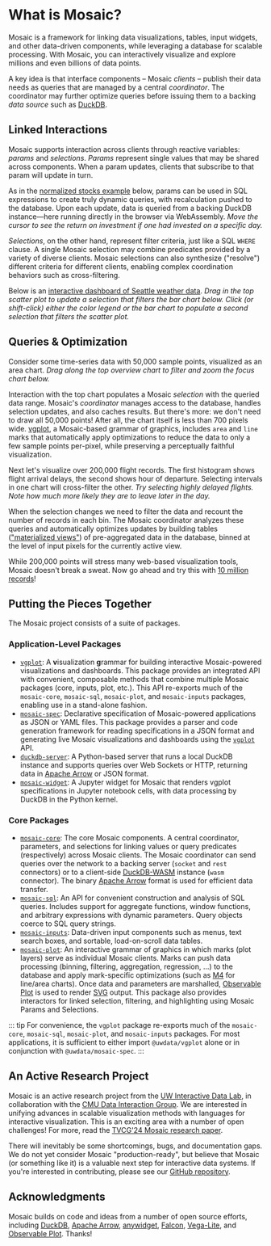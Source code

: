 <script setup>
  import { coordinator } from '@uwdata/vgplot';
  coordinator().clear();
</script>

# What is Mosaic?

Mosaic is a framework for linking data visualizations, tables, input widgets, and other data-driven components, while leveraging a database for scalable processing. With Mosaic, you can interactively visualize and explore millions and even billions of data points.

A key idea is that interface components &ndash; Mosaic _clients_ &ndash; publish their data needs as queries that are managed by a central _coordinator_. The coordinator may further optimize queries before issuing them to a backing _data source_ such as [DuckDB](/duckdb/).

## Linked Interactions

Mosaic supports interaction across clients through reactive variables: _params_ and _selections_.
_Params_ represent single values that may be shared across components. When a param updates, clients that subscribe to that param will update in turn.

As in the [normalized stocks example](/examples/normalize) below, params can be used in SQL expressions to create truly dynamic queries, with recalculation pushed to the database.
Upon each update, data is queried from a backing DuckDB instance—here running directly in the browser via WebAssembly.
_Move the cursor to see the return on investment if one had invested on a specific day._

<Example spec="/specs/yaml/normalize.yaml" />

_Selections_, on the other hand, represent filter criteria, just like a SQL `WHERE` clause.
A single Mosaic selection may combine predicates provided by a variety of diverse clients.
Mosaic selections can also synthesize ("resolve") different criteria for different clients, enabling complex coordination behaviors such as cross-filtering.

Below is an [interactive dashboard of Seattle weather data](/examples/weather).
_Drag in the top scatter plot to update a selection that filters the bar chart below. Click (or shift-click) either the color legend or the bar chart to populate a second selection that filters the scatter plot._

<Example spec="/specs/yaml/weather.yaml" />

## Queries & Optimization

Consider some time-series data with 50,000 sample points, visualized as an area chart. _Drag along the top overview chart to filter and zoom the focus chart below._

<Example spec="/specs/yaml/overview-detail.yaml" />

Interaction with the top chart populates a Mosaic _selection_ with the queried data range. Mosaic's _coordinator_ manages access to the database, handles selection updates, and also caches results.
But there's more: we don't need to draw all 50,000 points! After all, the chart itself is less than 700 pixels wide. [vgplot](/vgplot/), a Mosaic-based grammar of graphics, includes `area` and `line` marks that automatically apply optimizations to reduce the data to only a few sample points per-pixel, while preserving a perceptually faithful visualization.

Next let's visualize over 200,000 flight records. The first histogram shows flight arrival delays, the second shows hour of departure. Selecting intervals in one chart will cross-filter the other. _Try selecting highly delayed flights. Note how much more likely they are to leave later in the day._

<Example spec="/specs/yaml/crossfilter.yaml" />

When the selection changes we need to filter the data and recount the number of records in each bin. The Mosaic coordinator analyzes these queries and automatically optimizes updates by building tables (["materialized views"](https://en.wikipedia.org/wiki/Materialized_view)) of pre-aggregated data in the database, binned at the level of input pixels for the currently active view.

While 200,000 points will stress many web-based visualization tools, Mosaic doesn't break a sweat. Now go ahead and try this with [10 million records](/examples/flights-10m)!

## Putting the Pieces Together

The Mosaic project consists of a suite of packages.

### Application-Level Packages

* [`vgplot`](/vgplot/):
  A **v**isualization **g**rammar for building interactive Mosaic-powered visualizations and dashboards.
  This package provides an integrated API with convenient, composable methods that combine multiple Mosaic packages (core, inputs, plot, etc.). This API re-exports much of the `mosaic-core`, `mosaic-sql`, `mosaic-plot`, and `mosaic-inputs` packages, enabling use in a stand-alone fashion.
* [`mosaic-spec`](/spec/):
  Declarative specification of Mosaic-powered applications as JSON or YAML files.
  This package provides a parser and code generation framework for reading specifications in a JSON format and generating live Mosaic visualizations and dashboards using the [`vgplot`](/vgplot/) API.
* [`duckdb-server`](/server/):
  A Python-based server that runs a local DuckDB instance and supports queries over Web Sockets or HTTP, returning data in [Apache Arrow](https://arrow.apache.org/) or JSON format.
* [`mosaic-widget`](/jupyter/):
  A Jupyter widget for Mosaic that renders vgplot specifications in Jupyter notebook cells, with data processing by DuckDB in the Python kernel.

### Core Packages

* [`mosaic-core`](/core/):
  The core Mosaic components.
  A central coordinator, parameters, and selections for linking values or query predicates (respectively) across Mosaic clients. The Mosaic coordinator can send queries over the network to a backing server (`socket` and `rest` connectors) or to a client-side [DuckDB-WASM](https://duckdb.org/2021/10/29/duckdb-wasm.html) instance (`wasm` connector). The binary [Apache Arrow](https://arrow.apache.org/) format is used for efficient data transfer.
* [`mosaic-sql`](/sql/):
  An API for convenient construction and analysis of SQL queries.
  Includes support for aggregate functions, window functions, and arbitrary expressions with dynamic parameters. Query objects coerce to SQL query strings.
* [`mosaic-inputs`](/inputs/):
  Data-driven input components such as menus, text search boxes, and sortable, load-on-scroll data tables.
* [`mosaic-plot`](https://github.com/uwdata/mosaic/tree/main/packages/plot):
  An interactive grammar of graphics in which marks (plot layers) serve as individual Mosaic clients.
  Marks can push data processing (binning, filtering, aggregation, regression, ...) to the database and apply mark-specific optimizations (such as [M4](https://observablehq.com/@uwdata/m4-scalable-time-series-visualization) for line/area charts).
  Once data and parameters are marshalled, [Observable Plot](https://observablehq.com/plot) is used to render [SVG](https://developer.mozilla.org/en-US/docs/Web/SVG) output.
  This package also provides interactors for linked selection, filtering, and highlighting using Mosaic Params and Selections.

::: tip
For convenience, the `vgplot` package re-exports much of the `mosaic-core`, `mosaic-sql`, `mosaic-plot`, and `mosaic-inputs` packages. For most applications, it is sufficient to either import `@uwdata/vgplot` alone or in conjunction with `@uwdata/mosaic-spec`.
:::

## An Active Research Project

Mosaic is an active research project from the [UW Interactive Data Lab](https://idl.uw.edu/), in collaboration with the [CMU Data Interaction Group](https://dig.cmu.edu/).
We are interested in unifying advances in scalable visualization methods with languages for interactive visualization.
This is an exciting area with a number of open challenges!
For more, read the [TVCG'24 Mosaic research paper](https://idl.uw.edu/papers/mosaic).

There will inevitably be some shortcomings, bugs, and documentation gaps.
We do not yet consider Mosaic "production-ready", but believe that Mosaic (or something like it) is a valuable next step for interactive data systems.
If you're interested in contributing, please see our [GitHub repository](https://github.com/uwdata/mosaic).

## Acknowledgments

Mosaic builds on code and ideas from a number of open source efforts, including [DuckDB](https://duckdb.org/), [Apache Arrow](https://arrow.apache.org/), [anywidget](https://anywidget.dev/), [Falcon](https://github.com/vega/falcon), [Vega-Lite](https://vega.github.io/vega-lite/), and [Observable Plot](https://observablehq.com/plot/). Thanks!